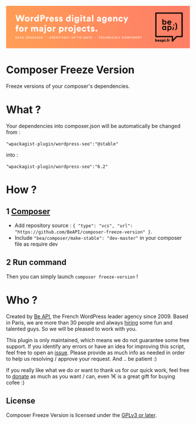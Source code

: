<a href="https://beapi.fr">![Be API Github Banner](banner-github.png)</a>

# Composer Freeze Version

Freeze versions of your composer's dependencies.

# What ?

Your dependencies into composer.json will be automatically be changed from :

`"wpackagist-plugin/wordpress-seo":"@stable"`

into :

`"wpackagist-plugin/wordpress-seo":"6.2"`

# How ?

## 1 [Composer](http://composer.rarst.net/)

- Add repository source : `{ "type": "vcs", "url": "https://github.com/BeAPI/composer-freeze-version" }`.
- Include `"bea/composer/make-stable": "dev-master"` in your composer file as require dev

## 2 Run command 

Then you can simply launch `composer freeze-version` !


# Who ?

Created by [Be API](https://beapi.fr), the French WordPress leader agency since 2009. Based in Paris, we are more than 30 people and always [hiring](https://beapi.workable.com) some fun and talented guys. So we will be pleased to work with you.

This plugin is only maintained, which means we do not guarantee some free support. If you identify any errors or have an idea for improving this script, feel free to open an [issue](../../issues/new). Please provide as much info as needed in order to help us resolving / approve your request. And .. be patient :)

If you really like what we do or want to thank us for our quick work, feel free to [donate](https://www.paypal.me/BeAPI) as much as you want / can, even 1€ is a great gift for buying cofee :)

## License

Composer Freeze Version is licensed under the [GPLv3 or later](LICENSE.md).
